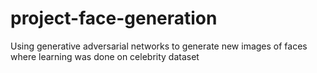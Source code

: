 # project-face-generation

Using generative adversarial networks to generate new images of faces where learning was done on celebrity dataset
